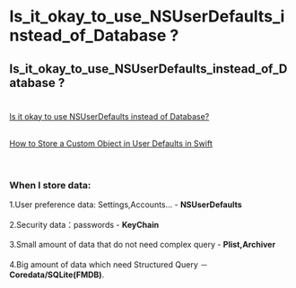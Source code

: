 # Is_it_okay_to_use_NSUserDefaults_instead_of_Database ?
## Is_it_okay_to_use_NSUserDefaults_instead_of_Database ?
#

[Is it okay to use NSUserDefaults instead of Database?](https://stackoverflow.com/questions/31870059/is-it-okay-to-use-nsuserdefaults-instead-of-database) <br><br>

[How to Store a Custom Object in User Defaults in Swift](https://cocoacasts.com/ud-5-how-to-store-a-custom-object-in-user-defaults-in-swift) <br><br>

#
### When I store data:<br>

1.User preference data: Settings,Accounts... - **NSUserDefaults** <br><br>
2.Security data：passwords - **KeyChain** <br><br>
3.Small amount of data that do not need complex query - **Plist,Archiver** <br><br>
4.Big amount of data which need Structured Query － **Coredata/SQLite(FMDB)**. <br><br>


